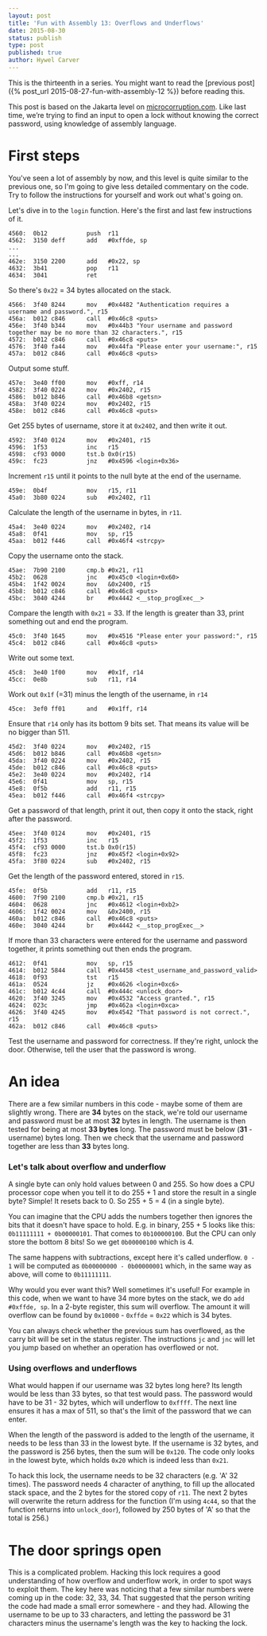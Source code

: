 ```yaml
---
layout: post
title: 'Fun with Assembly 13: Overflows and Underflows'
date: 2015-08-30
status: publish
type: post
published: true
author: Hywel Carver
---
```

This is the thirteenth in a series. You might want to read the [previous post]({% post_url 2015-08-27-fun-with-assembly-12 %}) before reading this.

This post is based on the Jakarta level on [microcorruption.com](http://microcorruption.com). Like last time, we’re trying to find an input to open a lock without knowing the correct password, using knowledge of assembly language.

# First steps

You've seen a lot of assembly by now, and this level is quite similar to the previous one, so I'm going to give less detailed commentary on the code. Try to follow the instructions for yourself and work out what's going on.

Let's dive in to the `login` function. Here's the first and last few instructions of it.

    4560:  0b12           push  r11
    4562:  3150 deff      add   #0xffde, sp
    ...
    ...
    462e:  3150 2200      add   #0x22, sp
    4632:  3b41           pop   r11
    4634:  3041           ret

So there's `0x22` = 34 bytes allocated on the stack.

    4566:  3f40 8244      mov   #0x4482 "Authentication requires a username and password.", r15
    456a:  b012 c846      call  #0x46c8 <puts>
    456e:  3f40 b344      mov   #0x44b3 "Your username and password together may be no more than 32 characters.", r15
    4572:  b012 c846      call  #0x46c8 <puts>
    4576:  3f40 fa44      mov   #0x44fa "Please enter your username:", r15
    457a:  b012 c846      call  #0x46c8 <puts>

Output some stuff.

    457e:  3e40 ff00      mov   #0xff, r14
    4582:  3f40 0224      mov   #0x2402, r15
    4586:  b012 b846      call  #0x46b8 <getsn>
    458a:  3f40 0224      mov   #0x2402, r15
    458e:  b012 c846      call  #0x46c8 <puts>

Get 255 bytes of username, store it at `0x2402`, and then write it out.

    4592:  3f40 0124      mov   #0x2401, r15
    4596:  1f53           inc   r15
    4598:  cf93 0000      tst.b 0x0(r15)
    459c:  fc23           jnz   #0x4596 <login+0x36>

Increment `r15` until it points to the null byte at the end of the username.

    459e:  0b4f           mov   r15, r11
    45a0:  3b80 0224      sub   #0x2402, r11

Calculate the length of the username in bytes, in `r11`.

    45a4:  3e40 0224      mov   #0x2402, r14
    45a8:  0f41           mov   sp, r15
    45aa:  b012 f446      call  #0x46f4 <strcpy>

Copy the username onto the stack.

    45ae:  7b90 2100      cmp.b #0x21, r11
    45b2:  0628           jnc   #0x45c0 <login+0x60>
    45b4:  1f42 0024      mov   &0x2400, r15
    45b8:  b012 c846      call  #0x46c8 <puts>
    45bc:  3040 4244      br    #0x4442 <__stop_progExec__>

Compare the length with `0x21` = 33. If the length is greater than 33, print something out and end the program.

    45c0:  3f40 1645      mov   #0x4516 "Please enter your password:", r15
    45c4:  b012 c846      call  #0x46c8 <puts>

Write out some text.

    45c8:  3e40 1f00      mov   #0x1f, r14
    45cc:  0e8b           sub   r11, r14

Work out `0x1f` (=31) minus the length of the username, in `r14`

    45ce:  3ef0 ff01      and   #0x1ff, r14

Ensure that `r14` only has its bottom 9 bits set. That means its value will be no bigger than 511.

    45d2:  3f40 0224      mov   #0x2402, r15
    45d6:  b012 b846      call  #0x46b8 <getsn>
    45da:  3f40 0224      mov   #0x2402, r15
    45de:  b012 c846      call  #0x46c8 <puts>
    45e2:  3e40 0224      mov   #0x2402, r14
    45e6:  0f41           mov   sp, r15
    45e8:  0f5b           add   r11, r15
    45ea:  b012 f446      call  #0x46f4 <strcpy>

Get a password of that length, print it out, then copy it onto the stack, right after the password.

    45ee:  3f40 0124      mov   #0x2401, r15
    45f2:  1f53           inc   r15
    45f4:  cf93 0000      tst.b 0x0(r15)
    45f8:  fc23           jnz   #0x45f2 <login+0x92>
    45fa:  3f80 0224      sub   #0x2402, r15

Get the length of the password entered, stored in `r15`.

    45fe:  0f5b           add   r11, r15
    4600:  7f90 2100      cmp.b #0x21, r15
    4604:  0628           jnc   #0x4612 <login+0xb2>
    4606:  1f42 0024      mov   &0x2400, r15
    460a:  b012 c846      call  #0x46c8 <puts>
    460e:  3040 4244      br    #0x4442 <__stop_progExec__>

If more than 33 characters were entered for the username and password together, it prints something out then ends the program.

    4612:  0f41           mov   sp, r15
    4614:  b012 5844      call  #0x4458 <test_username_and_password_valid>
    4618:  0f93           tst   r15
    461a:  0524           jz    #0x4626 <login+0xc6>
    461c:  b012 4c44      call  #0x444c <unlock_door>
    4620:  3f40 3245      mov   #0x4532 "Access granted.", r15
    4624:  023c           jmp   #0x462a <login+0xca>
    4626:  3f40 4245      mov   #0x4542 "That password is not correct.", r15
    462a:  b012 c846      call  #0x46c8 <puts>

Test the username and password for correctness. If they're right, unlock the door. Otherwise, tell the user that the password is wrong.

# An idea

There are a few similar numbers in this code - maybe some of them are slightly wrong. There are **34** bytes on the stack, we're told our username and password must be at most **32** bytes in length. The username is then tested for being at most **33 bytes** long. The password must be below (**31** - username) bytes long. Then we check that the username and password together are less than **33** bytes long.

### Let's talk about overflow and underflow

A single byte can only hold values between 0 and 255. So how does a CPU processor cope when you tell it to do 255 + 1 and store the result in a single byte? Simple! It resets back to 0. So 255 + 5 = 4 (in a single byte).

You can imagine that the CPU adds the numbers together then ignores the bits that it doesn't have space to hold. E.g. in binary, 255 + 5 looks like this: `0b11111111 + 0b00000101`. That comes to `0b100000100`. But the CPU can only store the bottom 8 bits! So we get `0b00000100` which is 4.

The same happens with subtractions, except here it's called underflow. `0 - 1` will be computed as `0b00000000 - 0b00000001` which, in the same way as above, will come to `0b11111111`.

Why would you ever want this? Well sometimes it's useful! For example in this code, when we want to have 34 more bytes on the stack, we do `add   #0xffde, sp`. In a 2-byte register, this sum will overflow. The amount it will overflow can be found by `0x10000` - `0xffde` = `0x22` which is 34 bytes.

You can always check whether the previous sum has overflowed, as the carry bit will be set in the status register. The instructions `jc` and `jnc` will let you jump based on whether an operation has overflowed or not.

### Using overflows and underflows

What would happen if our username was 32 bytes long here? Its length would be less than 33 bytes, so that test would pass. The password would have to be 31 - 32 bytes, which will underflow to `0xffff`. The next line ensures it has a max of 511, so that's the limit of the password that we can enter.

When the length of the password is added to the length of the username, it needs to be less than 33 in the lowest byte. If the username is 32 bytes, and the password is 256 bytes, then the sum will be `0x120`. The code only looks in the lowest byte, which holds `0x20` which is indeed less than `0x21`.

To hack this lock, the username needs to be 32 characters (e.g. 'A' 32 times). The password needs 4 character of anything, to fill up the allocated stack space, and the 2 bytes for the stored copy of `r11`. The next 2 bytes will overwrite the return address for the function (I'm using `4c44`, so that the function returns into `unlock_door`), followed by 250 bytes of 'A' so that the total is 256.)

# The door springs open

This is a complicated problem. Hacking this lock requires a good understanding of how overflow and underflow work, in order to spot ways to exploit them. The key here was noticing that a few similar numbers were coming up in the code: 32, 33, 34. That suggested that the person writing the code had made a small error somewhere - and they had. Allowing the username to be up to 33 characters, and letting the password be 31 characters minus the username's length was the key to hacking the lock.
